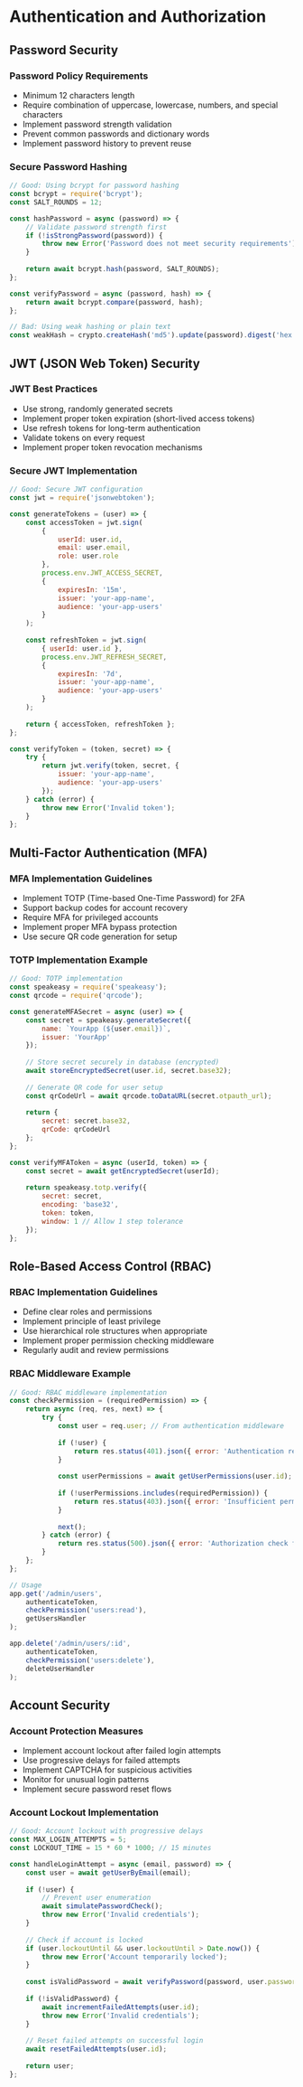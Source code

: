 # Authentication and Authorization

## Password Security

### Password Policy Requirements
- Minimum 12 characters length
- Require combination of uppercase, lowercase, numbers, and special characters
- Implement password strength validation
- Prevent common passwords and dictionary words
- Implement password history to prevent reuse

### Secure Password Hashing
```javascript
// Good: Using bcrypt for password hashing
const bcrypt = require('bcrypt');
const SALT_ROUNDS = 12;

const hashPassword = async (password) => {
    // Validate password strength first
    if (!isStrongPassword(password)) {
        throw new Error('Password does not meet security requirements');
    }
    
    return await bcrypt.hash(password, SALT_ROUNDS);
};

const verifyPassword = async (password, hash) => {
    return await bcrypt.compare(password, hash);
};

// Bad: Using weak hashing or plain text
const weakHash = crypto.createHash('md5').update(password).digest('hex');
```

## JWT (JSON Web Token) Security

### JWT Best Practices
- Use strong, randomly generated secrets
- Implement proper token expiration (short-lived access tokens)
- Use refresh tokens for long-term authentication
- Validate tokens on every request
- Implement proper token revocation mechanisms

### Secure JWT Implementation
```javascript
// Good: Secure JWT configuration
const jwt = require('jsonwebtoken');

const generateTokens = (user) => {
    const accessToken = jwt.sign(
        { 
            userId: user.id, 
            email: user.email,
            role: user.role 
        },
        process.env.JWT_ACCESS_SECRET,
        { 
            expiresIn: '15m',
            issuer: 'your-app-name',
            audience: 'your-app-users'
        }
    );
    
    const refreshToken = jwt.sign(
        { userId: user.id },
        process.env.JWT_REFRESH_SECRET,
        { 
            expiresIn: '7d',
            issuer: 'your-app-name',
            audience: 'your-app-users'
        }
    );
    
    return { accessToken, refreshToken };
};

const verifyToken = (token, secret) => {
    try {
        return jwt.verify(token, secret, {
            issuer: 'your-app-name',
            audience: 'your-app-users'
        });
    } catch (error) {
        throw new Error('Invalid token');
    }
};
```

## Multi-Factor Authentication (MFA)

### MFA Implementation Guidelines
- Implement TOTP (Time-based One-Time Password) for 2FA
- Support backup codes for account recovery
- Require MFA for privileged accounts
- Implement proper MFA bypass protection
- Use secure QR code generation for setup

### TOTP Implementation Example
```javascript
// Good: TOTP implementation
const speakeasy = require('speakeasy');
const qrcode = require('qrcode');

const generateMFASecret = async (user) => {
    const secret = speakeasy.generateSecret({
        name: `YourApp (${user.email})`,
        issuer: 'YourApp'
    });
    
    // Store secret securely in database (encrypted)
    await storeEncryptedSecret(user.id, secret.base32);
    
    // Generate QR code for user setup
    const qrCodeUrl = await qrcode.toDataURL(secret.otpauth_url);
    
    return {
        secret: secret.base32,
        qrCode: qrCodeUrl
    };
};

const verifyMFAToken = async (userId, token) => {
    const secret = await getEncryptedSecret(userId);
    
    return speakeasy.totp.verify({
        secret: secret,
        encoding: 'base32',
        token: token,
        window: 1 // Allow 1 step tolerance
    });
};
```

## Role-Based Access Control (RBAC)

### RBAC Implementation Guidelines
- Define clear roles and permissions
- Implement principle of least privilege
- Use hierarchical role structures when appropriate
- Implement proper permission checking middleware
- Regularly audit and review permissions

### RBAC Middleware Example
```javascript
// Good: RBAC middleware implementation
const checkPermission = (requiredPermission) => {
    return async (req, res, next) => {
        try {
            const user = req.user; // From authentication middleware
            
            if (!user) {
                return res.status(401).json({ error: 'Authentication required' });
            }
            
            const userPermissions = await getUserPermissions(user.id);
            
            if (!userPermissions.includes(requiredPermission)) {
                return res.status(403).json({ error: 'Insufficient permissions' });
            }
            
            next();
        } catch (error) {
            return res.status(500).json({ error: 'Authorization check failed' });
        }
    };
};

// Usage
app.get('/admin/users', 
    authenticateToken, 
    checkPermission('users:read'), 
    getUsersHandler
);

app.delete('/admin/users/:id', 
    authenticateToken, 
    checkPermission('users:delete'), 
    deleteUserHandler
);
```

## Account Security

### Account Protection Measures
- Implement account lockout after failed login attempts
- Use progressive delays for failed attempts
- Implement CAPTCHA for suspicious activities
- Monitor for unusual login patterns
- Implement secure password reset flows

### Account Lockout Implementation
```javascript
// Good: Account lockout with progressive delays
const MAX_LOGIN_ATTEMPTS = 5;
const LOCKOUT_TIME = 15 * 60 * 1000; // 15 minutes

const handleLoginAttempt = async (email, password) => {
    const user = await getUserByEmail(email);
    
    if (!user) {
        // Prevent user enumeration
        await simulatePasswordCheck();
        throw new Error('Invalid credentials');
    }
    
    // Check if account is locked
    if (user.lockoutUntil && user.lockoutUntil > Date.now()) {
        throw new Error('Account temporarily locked');
    }
    
    const isValidPassword = await verifyPassword(password, user.passwordHash);
    
    if (!isValidPassword) {
        await incrementFailedAttempts(user.id);
        throw new Error('Invalid credentials');
    }
    
    // Reset failed attempts on successful login
    await resetFailedAttempts(user.id);
    
    return user;
};
```
